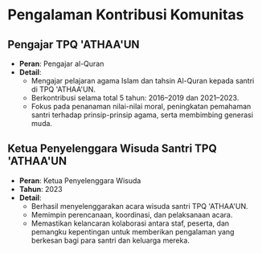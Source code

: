 # Pengalaman Kontribusi Komunitas  

## Pengajar TPQ 'ATHAA'UN  
- **Peran**: Pengajar al-Quran  
- **Detail**:  
  - Mengajar pelajaran agama Islam dan tahsin Al-Quran kepada santri di TPQ 'ATHAA'UN.  
  - Berkontribusi selama total 5 tahun: 2016–2019 dan 2021–2023.  
  - Fokus pada penanaman nilai-nilai moral, peningkatan pemahaman santri terhadap prinsip-prinsip agama, serta membimbing generasi muda.  

## Ketua Penyelenggara Wisuda Santri TPQ 'ATHAA'UN  
- **Peran**: Ketua Penyelenggara Wisuda  
- **Tahun**: 2023  
- **Detail**:  
  - Berhasil menyelenggarakan acara wisuda santri TPQ 'ATHAA'UN.  
  - Memimpin perencanaan, koordinasi, dan pelaksanaan acara.  
  - Memastikan kelancaran kolaborasi antara staf, peserta, dan pemangku kepentingan untuk memberikan pengalaman yang berkesan bagi para santri dan keluarga mereka.  